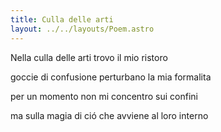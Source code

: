 ```yaml
---
title: Culla delle arti
layout: ../../layouts/Poem.astro
---
```


Nella culla delle arti trovo il mio ristoro

goccie di confusione perturbano la mia formalita

per un momento non mi concentro sui confini

ma sulla magia di ció che avviene al loro interno
